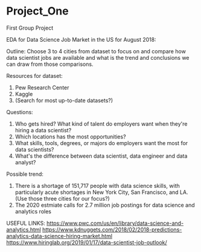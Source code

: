 # Project_One
First Group Project

EDA for Data Science Job Market in the US for August 2018:

Outline:
Choose 3 to 4 cities from dataset to focus on and compare how data scientist jobs are available and what is the trend and conclusions we can draw from those comparisons.

Resources for dataset:
1. Pew Research Center
2. Kaggle
3. (Search for most up-to-date datasets?)

Questions:
1. Who gets hired? What kind of talent do employers want when they're hiring a data scientist?
2. Which locations has the most opportunities?
3. What skills, tools, degrees, or majors do employers want the most for data scientists?
4. What's the difference between data scientist, data engineer and data analyst?


Possible trend:
1. There is a shortage of 151,717 people with data science skills, with particularly acute shortages in New York City, San Francisco, and LA. (Use those three cities for our focus?)
2. The 2020 estmiate calls for 2.7 million job postings for data science and analytics roles

USEFUL LINKS:
https://www.pwc.com/us/en/library/data-science-and-analytics.html
https://www.kdnuggets.com/2018/02/2018-predictions-analytics-data-science-hiring-market.html
https://www.hiringlab.org/2019/01/17/data-scientist-job-outlook/

